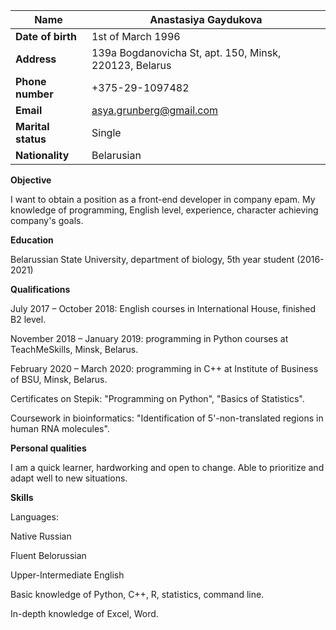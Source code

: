 | **Name** | Anastasiya Gaydukova |
| --- | --- |
| **Date of birth** | 1st of March 1996 |
| **Address** | 139a Bogdanovicha St, apt. 150, Minsk, 220123, Belarus |
| **Phone number** | +375-29-1097482 |
| **Email** | [asya.grunberg@gmail.com](mailto:asya.grunberg@gmail.com) |
| **Marital status** | Single |
| **Nationality** | Belarusian |

**Objective**

I want to obtain a position as a front-end developer in company epam. My knowledge of programming, English level, experience, character achieving company&#39;s goals.

**Education**

Belarussian State University, department of biology, 5th year student (2016-2021)

**Qualifications**

July 2017 – October 2018: English courses in International House, finished B2 level.

November 2018 – January 2019: programming in Python courses at TeachMeSkills, Minsk, Belarus.

February 2020 – March 2020: programming in C++ at Institute of Business of BSU, Minsk, Belarus.

Certificates on Stepik: &quot;Programming on Python&quot;, &quot;Basics of Statistics&quot;.

Coursework in bioinformatics: &quot;Identification of 5&#39;-non-translated regions in human RNA molecules&quot;.

**Personal qualities**

I am а quick learner, hardworking and open to change. Able to prioritize and adapt well to new situations.

**Skills**

Languages:

Native Russian

Fluent Belorussian

Upper-Intermediate English

Basic knowledge of Python, C++, R, statistics, command line.

In-depth knowledge of Excel, Word.